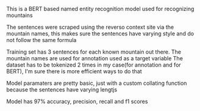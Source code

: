 This is a BERT based named entity recognition model used for recognizing mountains 

The sentences were scraped using the reverso context site via the mountain names, this makes sure the sentences have varying style and do not follow the same formula 

Training set has 3 sentences for each known mountain out there. The mountain names are used for annotation used as a target variable
The dataset has to be tokenized 2 times in my case(for annotation and for BERT), I'm sure there is more efficient ways to do that

Model paramaters are pretty basic, just with a custom collating function because the sentences have varying lengtjs

Model has 97% accuracy, precision, recall and f1 scores
